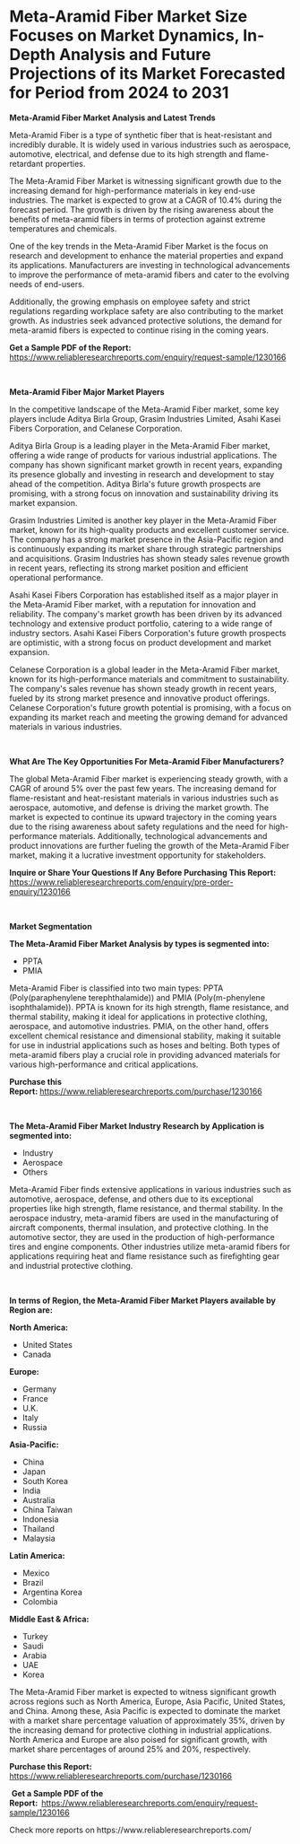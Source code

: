 <p><h1>Meta-Aramid Fiber Market Size Focuses on Market Dynamics, In-Depth Analysis and Future Projections of its Market Forecasted for Period from 2024 to 2031</h1></p><p><strong>Meta-Aramid Fiber Market Analysis and Latest Trends</strong></p>
<p><p>Meta-Aramid Fiber is a type of synthetic fiber that is heat-resistant and incredibly durable. It is widely used in various industries such as aerospace, automotive, electrical, and defense due to its high strength and flame-retardant properties.</p><p>The Meta-Aramid Fiber Market is witnessing significant growth due to the increasing demand for high-performance materials in key end-use industries. The market is expected to grow at a CAGR of 10.4% during the forecast period. The growth is driven by the rising awareness about the benefits of meta-aramid fibers in terms of protection against extreme temperatures and chemicals.</p><p>One of the key trends in the Meta-Aramid Fiber Market is the focus on research and development to enhance the material properties and expand its applications. Manufacturers are investing in technological advancements to improve the performance of meta-aramid fibers and cater to the evolving needs of end-users.</p><p>Additionally, the growing emphasis on employee safety and strict regulations regarding workplace safety are also contributing to the market growth. As industries seek advanced protective solutions, the demand for meta-aramid fibers is expected to continue rising in the coming years.</p></p>
<p><strong>Get a Sample PDF of the Report:&nbsp;</strong> <a href="https://www.reliableresearchreports.com/enquiry/request-sample/1230166">https://www.reliableresearchreports.com/enquiry/request-sample/1230166</a></p>
<p>&nbsp;</p>
<p><strong>Meta-Aramid Fiber Major Market Players</strong></p>
<p><p>In the competitive landscape of the Meta-Aramid Fiber market, some key players include Aditya Birla Group, Grasim Industries Limited, Asahi Kasei Fibers Corporation, and Celanese Corporation.</p><p>Aditya Birla Group is a leading player in the Meta-Aramid Fiber market, offering a wide range of products for various industrial applications. The company has shown significant market growth in recent years, expanding its presence globally and investing in research and development to stay ahead of the competition. Aditya Birla's future growth prospects are promising, with a strong focus on innovation and sustainability driving its market expansion.</p><p>Grasim Industries Limited is another key player in the Meta-Aramid Fiber market, known for its high-quality products and excellent customer service. The company has a strong market presence in the Asia-Pacific region and is continuously expanding its market share through strategic partnerships and acquisitions. Grasim Industries has shown steady sales revenue growth in recent years, reflecting its strong market position and efficient operational performance.</p><p>Asahi Kasei Fibers Corporation has established itself as a major player in the Meta-Aramid Fiber market, with a reputation for innovation and reliability. The company's market growth has been driven by its advanced technology and extensive product portfolio, catering to a wide range of industry sectors. Asahi Kasei Fibers Corporation's future growth prospects are optimistic, with a strong focus on product development and market expansion.</p><p>Celanese Corporation is a global leader in the Meta-Aramid Fiber market, known for its high-performance materials and commitment to sustainability. The company's sales revenue has shown steady growth in recent years, fueled by its strong market presence and innovative product offerings. Celanese Corporation's future growth potential is promising, with a focus on expanding its market reach and meeting the growing demand for advanced materials in various industries.</p></p>
<p>&nbsp;</p>
<p><strong>What Are The Key Opportunities For Meta-Aramid Fiber Manufacturers?</strong></p>
<p><p>The global Meta-Aramid Fiber market is experiencing steady growth, with a CAGR of around 5% over the past few years. The increasing demand for flame-resistant and heat-resistant materials in various industries such as aerospace, automotive, and defense is driving the market growth. The market is expected to continue its upward trajectory in the coming years due to the rising awareness about safety regulations and the need for high-performance materials. Additionally, technological advancements and product innovations are further fueling the growth of the Meta-Aramid Fiber market, making it a lucrative investment opportunity for stakeholders.</p></p>
<p><strong>Inquire or Share Your Questions If Any Before Purchasing This Report:</strong> <a href="https://www.reliableresearchreports.com/enquiry/pre-order-enquiry/1230166">https://www.reliableresearchreports.com/enquiry/pre-order-enquiry/1230166</a></p>
<p>&nbsp;</p>
<p><strong>Market Segmentation</strong></p>
<p><strong>The Meta-Aramid Fiber Market Analysis by types is segmented into:</strong></p>
<p><ul><li>PPTA</li><li>PMIA</li></ul></p>
<p><p>Meta-Aramid Fiber is classified into two main types: PPTA (Poly(paraphenylene terephthalamide)) and PMIA (Poly(m-phenylene isophthalamide)). PPTA is known for its high strength, flame resistance, and thermal stability, making it ideal for applications in protective clothing, aerospace, and automotive industries. PMIA, on the other hand, offers excellent chemical resistance and dimensional stability, making it suitable for use in industrial applications such as hoses and belting. Both types of meta-aramid fibers play a crucial role in providing advanced materials for various high-performance and critical applications.</p></p>
<p><strong>Purchase this Report:&nbsp;</strong><a href="https://www.reliableresearchreports.com/purchase/1230166">https://www.reliableresearchreports.com/purchase/1230166</a></p>
<p>&nbsp;</p>
<p><strong>The Meta-Aramid Fiber Market Industry Research by Application is segmented into:</strong></p>
<p><ul><li>Industry</li><li>Aerospace</li><li>Others</li></ul></p>
<p><p>Meta-Aramid Fiber finds extensive applications in various industries such as automotive, aerospace, defense, and others due to its exceptional properties like high strength, flame resistance, and thermal stability. In the aerospace industry, meta-aramid fibers are used in the manufacturing of aircraft components, thermal insulation, and protective clothing. In the automotive sector, they are used in the production of high-performance tires and engine components. Other industries utilize meta-aramid fibers for applications requiring heat and flame resistance such as firefighting gear and industrial protective clothing.</p></p>
<p>&nbsp;</p>
<p><strong>In terms of Region, the Meta-Aramid Fiber Market Players available by Region are:</strong></p>
<p>
    <p> <strong> North America: </strong>
        <ul>
            <li>United States</li>
            <li>Canada</li>
        </ul>
        </p> 
    <p> <strong> Europe: </strong>
        <ul>
            <li>Germany</li>
            <li>France</li>
            <li>U.K.</li>
            <li>Italy</li>
            <li>Russia</li>
        </ul>
        </p> 
    <p> <strong> Asia-Pacific: </strong>
        <ul>
            <li>China</li>
            <li>Japan</li>
            <li>South Korea</li>
            <li>India</li>
            <li>Australia</li>
            <li>China Taiwan</li>
            <li>Indonesia</li>
            <li>Thailand</li>
            <li>Malaysia</li>
        </ul>
        </p> 
    <p> <strong> Latin America: </strong>
        <ul>
            <li>Mexico</li>
            <li>Brazil</li>
            <li>Argentina Korea</li>
            <li>Colombia</li>
        </ul>
        </p> 
    <p> <strong> Middle East & Africa: </strong>
        <ul>
            <li>Turkey</li>
            <li>Saudi</li>
            <li>Arabia</li>
            <li>UAE</li>
            <li>Korea</li>
        </ul>
    </p>
    </p>
<p><p>The Meta-Aramid Fiber market is expected to witness significant growth across regions such as North America, Europe, Asia Pacific, United States, and China. Among these, Asia Pacific is expected to dominate the market with a market share percentage valuation of approximately 35%, driven by the increasing demand for protective clothing in industrial applications. North America and Europe are also poised for significant growth, with market share percentages of around 25% and 20%, respectively.</p></p>
<p><strong>Purchase this Report: </strong><a href="https://www.reliableresearchreports.com/purchase/1230166">https://www.reliableresearchreports.com/purchase/1230166</a></p>
<p>&nbsp;<strong>Get a Sample PDF of the Report:&nbsp;&nbsp;</strong><a href="https://www.reliableresearchreports.com/enquiry/request-sample/1230166">https://www.reliableresearchreports.com/enquiry/request-sample/1230166</a></p>
<p><strong></strong></p>
<p>Check more reports on https://www.reliableresearchreports.com/</p>